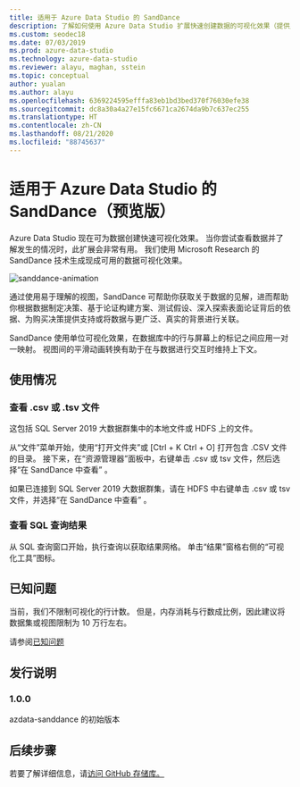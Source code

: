 ```yaml
---
title: 适用于 Azure Data Studio 的 SandDance
description: 了解如何使用 Azure Data Studio 扩展快速创建数据的可视化效果（提供见解的可视化效果）。
ms.custom: seodec18
ms.date: 07/03/2019
ms.prod: azure-data-studio
ms.technology: azure-data-studio
ms.reviewer: alayu, maghan, sstein
ms.topic: conceptual
author: yualan
ms.author: alayu
ms.openlocfilehash: 6369224595efffa83eb1bd3bed370f76030efe38
ms.sourcegitcommit: dc8a30a4a27e15fc6671ca2674da9b7c637ec255
ms.translationtype: HT
ms.contentlocale: zh-CN
ms.lasthandoff: 08/21/2020
ms.locfileid: "88745637"
---
```

# <a name="sanddance-for-azure-data-studio-preview"></a>适用于 Azure Data Studio 的 SandDance（预览版）
Azure Data Studio 现在可为数据创建快速可视化效果。 当你尝试查看数据并了解发生的情况时，此扩展会非常有用。 我们使用 Microsoft Research 的 SandDance 技术生成现成可用的数据可视化效果。

![sanddance-animation](https://user-images.githubusercontent.com/11507384/54236654-52d42800-44d1-11e9-859e-6c5d297a46d2.gif)

通过使用易于理解的视图，SandDance 可帮助你获取关于数据的见解，进而帮助你根据数据制定决策、基于论证构建方案、测试假设、深入探索表面论证背后的依据、为购买决策提供支持或将数据与更广泛、真实的背景进行关联。

SandDance 使用单位可视化效果，在数据库中的行与屏幕上的标记之间应用一对一映射。
视图间的平滑动画转换有助于在与数据进行交互时维持上下文。

## <a name="usage"></a>使用情况

### <a name="view-csv-or-tsv-files"></a>查看 .csv 或 .tsv 文件
这包括 SQL Server 2019 大数据群集中的本地文件或 HDFS 上的文件。
 
从“文件”菜单开始，使用“打开文件夹”或 [Ctrl + K Ctrl + O] 打开包含 .CSV 文件的目录。  接下来，在“资源管理器”面板中，右键单击 .csv 或 tsv 文件，然后选择“在 SandDance 中查看”  。

如果已连接到 SQL Server 2019 大数据群集，请在 HDFS 中右键单击 .csv 或 tsv 文件，并选择“在 SandDance 中查看”  。

### <a name="view-sql-query-results"></a>查看 SQL 查询结果

从 SQL 查询窗口开始，执行查询以获取结果网格。 单击“结果”窗格右侧的“可视化工具”图标。

## <a name="known-issues"></a>已知问题

当前，我们不限制可视化的行计数。 但是，内存消耗与行数成比例，因此建议将数据集或视图限制为 10 万行左右。

请参阅[已知问题](https://microsoft.github.io/SandDance/#known-issues)

## <a name="release-notes"></a>发行说明

### <a name="100"></a>1.0.0

azdata-sanddance 的初始版本

## <a name="next-steps"></a>后续步骤
若要了解详细信息，请[访问 GitHub 存储库。](https://github.com/Microsoft/SandDance)
